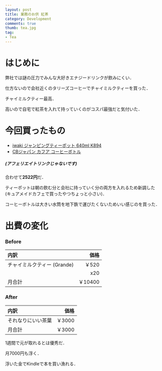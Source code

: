 ```yaml
---
layout: post
title: 業務のお供 紅茶
category: Development
comments: true
thumb: tea.jpg
tag:
- Tea
---
```


# はじめに

弊社では謎の圧力でみんな大好きエナジードリンクが飲みにくい．

仕方ないので会社近くのタリーズコーヒーでチャイミルクティーを買った．

チャイミルクティー最高．

高いので自宅で紅茶を入れて持っていくのがコスパ最強だと気付いた．

# 今回買ったもの

- [iwaki ジャンピングティーポット 640ml K894](http://amzn.asia/d/14siNJG)
- [CBジャパン カフア コーヒーボトル](http://amzn.asia/d/1RrUyMU)

##### (アフェリエイトリンクじゃないです)

合わせて**2522円**だ．

ティーポットは朝の飲む分と会社に持っていく分の両方を入れるため新調した(キュアメイドカフェで買ったやつちょっと小さい)．

コーヒーボトルは大きい水筒を地下鉄で運びたくないためいい感じのを買った．

# 出費の変化

### Before

| 内訳 | 価格 |
|:---|---:|
| チャイミルクティー (Grande) | ￥520 |
|  | x20 |
| 月合計 | ￥10400 |

### After

| 内訳 | 価格 |
|:---|---:|
| それなりにいい茶葉 | ￥3000 |
| 月合計 | ￥3000 |

1週間で元が取れるとは優秀だ．

月7000円も浮く．

浮いた金でKindleで本を買い漁れる．
